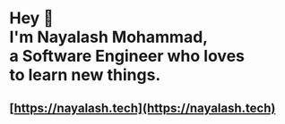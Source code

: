 # Hey 👋 <br> I'm Nayalash Mohammad, <br> a Software Engineer who loves<br> to learn new things.

## [https://nayalash.tech](https://nayalash.tech)
